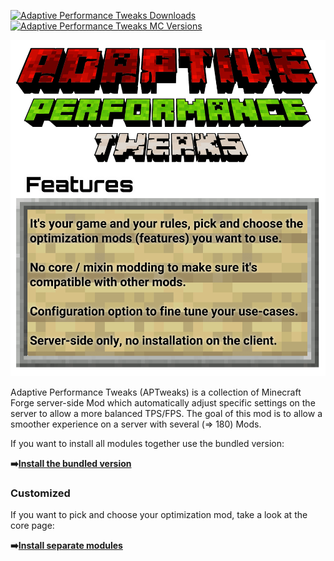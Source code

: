 [![Adaptive Performance Tweaks Downloads](http://cf.way2muchnoise.eu/full_561087_downloads.svg)](https://www.curseforge.com/minecraft/mc-mods/adaptive-performance-tweaks-core)
[![Adaptive Performance Tweaks MC Versions](http://cf.way2muchnoise.eu/versions/Minecraft_561087_all.svg)](https://www.curseforge.com/minecraft/mc-mods/adaptive-performance-tweaks-core)

![Adaptive Performance Tweaks: Core][header]

Adaptive Performance Tweaks (APTweaks) is a collection of Minecraft Forge server-side Mod which automatically adjust specific settings on the server to allow a more balanced TPS/FPS.
The goal of this mod is to allow a smoother experience on a server with several (=> 180) Mods.

If you want to install all modules together use the bundled version:

**➡️[Install the bundled version][bundled]**

### Customized

If you want to pick and choose your optimization mod, take a look at the core page:

**➡️[Install separate modules][core-readme]**

[header]: assets/aptweaks-header.png

[core-readme]: ./core/README.md
[core]: https://www.curseforge.com/minecraft/mc-mods/adaptive-performance-tweaks-core
[bundled]: https://www.curseforge.com/minecraft/mc-mods/adaptive-performance-tweaks
[gamerules]: https://www.curseforge.com/minecraft/mc-mods/adaptive-performance-tweaks-gamerules
[items]: https://www.curseforge.com/minecraft/mc-mods/adaptive-performance-tweaks-items

